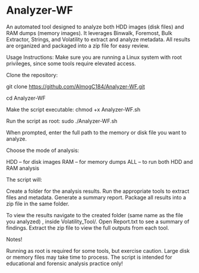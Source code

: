 # Analyzer-WF
An automated tool designed to analyze both HDD images (disk files) and RAM dumps (memory images). It leverages Binwalk, Foremost, Bulk Extractor, Strings, and Volatility to extract and analyze metadata. All results are organized and packaged into a zip file for easy review.

Usage Instructions:
Make sure you are running a Linux system with root privileges, since some tools require elevated access.

Clone the repository:

git clone https://github.com/AlmogC184/Analyzer-WF.git

cd Analyzer-WF

Make the script executable:
chmod +x Analyzer-WF.sh

Run the script as root:
sudo ./Analyzer-WF.sh

When prompted, enter the full path to the memory or disk file you want to analyze.

Choose the mode of analysis:

HDD – for disk images
RAM – for memory dumps
ALL – to run both HDD and RAM analysis

The script will:

Create a folder for the analysis results.
Run the appropriate tools to extract files and metadata.
Generate a summary report.
Package all results into a zip file in the same folder.

To view the results navigate to the created folder (same name as the file you analyzed) , inside Volatility_Tool/.
Open Report.txt to see a summary of findings.
Extract the zip file to view the full outputs from each tool.

Notes!

Running as root is required for some tools, but exercise caution.
Large disk or memory files may take time to process.
The script is intended for educational and forensic analysis practice only!
